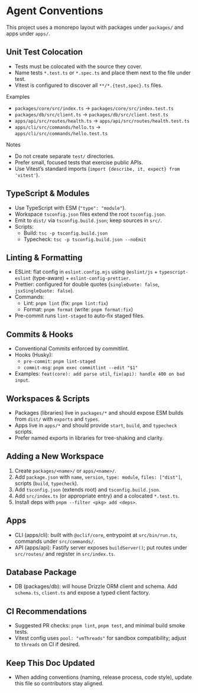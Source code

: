 # Agent Conventions

This project uses a monorepo layout with packages under `packages/` and apps under `apps/`.

## Unit Test Colocation

- Tests must be colocated with the source they cover.
- Name tests `*.test.ts` or `*.spec.ts` and place them next to the file under test.
- Vitest is configured to discover all `**/*.{test,spec}.ts` files.

Examples

- `packages/core/src/index.ts` → `packages/core/src/index.test.ts`
- `packages/db/src/client.ts` → `packages/db/src/client.test.ts`
- `apps/api/src/routes/health.ts` → `apps/api/src/routes/health.test.ts`
- `apps/cli/src/commands/hello.ts` → `apps/cli/src/commands/hello.test.ts`

Notes

- Do not create separate `test/` directories.
- Prefer small, focused tests that exercise public APIs.
- Use Vitest’s standard imports (`import {describe, it, expect} from 'vitest'`).

## TypeScript & Modules

- Use TypeScript with ESM (`"type": "module"`).
- Workspace `tsconfig.json` files extend the root `tsconfig.json`.
- Emit to `dist/` via `tsconfig.build.json`; keep sources in `src/`.
- Scripts:
  - Build: `tsc -p tsconfig.build.json`
  - Typecheck: `tsc -p tsconfig.build.json --noEmit`

## Linting & Formatting

- ESLint: flat config in `eslint.config.mjs` using `@eslint/js` + `typescript-eslint` (type-aware) + `eslint-config-prettier`.
- Prettier: configured for double quotes (`singleQuote: false`, `jsxSingleQuote: false`).
- Commands:
  - Lint: `pnpm lint` (fix: `pnpm lint:fix`)
  - Format: `pnpm format` (write: `pnpm format:fix`)
- Pre-commit runs `lint-staged` to auto-fix staged files.

## Commits & Hooks

- Conventional Commits enforced by commitlint.
- Hooks (Husky):
  - `pre-commit`: `pnpm lint-staged`
  - `commit-msg`: `pnpm exec commitlint --edit "$1"`
- Examples: `feat(core): add parse util`, `fix(api): handle 400 on bad input`.

## Workspaces & Scripts

- Packages (libraries) live in `packages/*` and should expose ESM builds from `dist/` with `exports` and `types`.
- Apps live in `apps/*` and should provide `start`, `build`, and `typecheck` scripts.
- Prefer named exports in libraries for tree-shaking and clarity.

## Adding a New Workspace

1. Create `packages/<name>/` or `apps/<name>/`.
2. Add `package.json` with `name`, `version`, `type: module`, `files: ["dist"]`, scripts (`build`, `typecheck`).
3. Add `tsconfig.json` (extends root) and `tsconfig.build.json`.
4. Add `src/index.ts` (or appropriate entry) and a colocated `*.test.ts`.
5. Install deps with `pnpm --filter <pkg> add <deps>`.

## Apps

- CLI (apps/cli): built with `@oclif/core`, entrypoint at `src/bin/run.ts`, commands under `src/commands/`.
- API (apps/api): Fastify server exposes `buildServer()`; put routes under `src/routes/` and register in `src/index.ts`.

## Database Package

- DB (packages/db): will house Drizzle ORM client and schema. Add `schema.ts`, `client.ts` and expose a typed client factory.

## CI Recommendations

- Suggested PR checks: `pnpm lint`, `pnpm test`, and minimal build smoke tests.
- Vitest config uses `pool: "vmThreads"` for sandbox compatibility; adjust to `threads` on CI if desired.

## Keep This Doc Updated

- When adding conventions (naming, release process, code style), update this file so contributors stay aligned.
